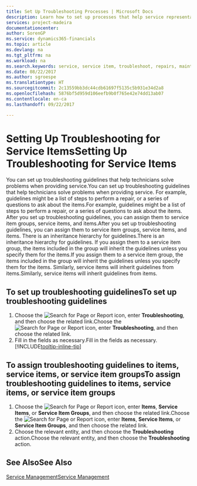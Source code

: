 ```yaml
---
title: Set Up Troubleshooting Processes | Microsoft Docs
description: Learn how to set up processes that help service representatives identify and resolve issues with service items.
services: project-madeira
documentationcenter: 
author: SorenGP
ms.service: dynamics365-financials
ms.topic: article
ms.devlang: na
ms.tgt_pltfrm: na
ms.workload: na
ms.search.keywords: service, service item, troubleshoot, repairs, maintenance
ms.date: 08/22/2017
ms.author: sgroespe
ms.translationtype: HT
ms.sourcegitcommit: 2c13559bb3dc44cdb61697f5135c5b931e34d2a8
ms.openlocfilehash: 5876bf5d959d106eefb9b0f765e42e74dd13ab07
ms.contentlocale: en-ca
ms.lasthandoff: 09/22/2017

---
```


# <a name="setting-up-troubleshooting-for-service-items"></a><span data-ttu-id="ff0c7-103">Setting Up Troubleshooting for Service Items</span><span class="sxs-lookup"><span data-stu-id="ff0c7-103">Setting Up Troubleshooting for Service Items</span></span>
<span data-ttu-id="ff0c7-104">You can set up troubleshooting guidelines that help technicians solve problems when providing service.</span><span class="sxs-lookup"><span data-stu-id="ff0c7-104">You can set up troubleshooting guidelines that help technicians solve problems when providing service.</span></span> <span data-ttu-id="ff0c7-105">For example, guidelines might be a list of steps to perform a repair, or a series of questions to ask about the items.</span><span class="sxs-lookup"><span data-stu-id="ff0c7-105">For example, guidelines might be a list of steps to perform a repair, or a series of questions to ask about the items.</span></span> <span data-ttu-id="ff0c7-106">After you set up troubleshooting guidelines, you can assign them to service item groups, service items, and items.</span><span class="sxs-lookup"><span data-stu-id="ff0c7-106">After you set up troubleshooting guidelines, you can assign them to service item groups, service items, and items.</span></span> <span data-ttu-id="ff0c7-107">There is an inheritance hierarchy for guidelines.</span><span class="sxs-lookup"><span data-stu-id="ff0c7-107">There is an inheritance hierarchy for guidelines.</span></span> <span data-ttu-id="ff0c7-108">If you assign them to a service item group, the items included in the group will inherit the guidelines unless you specify them for the items.</span><span class="sxs-lookup"><span data-stu-id="ff0c7-108">If you assign them to a service item group, the items included in the group will inherit the guidelines unless you specify them for the items.</span></span> <span data-ttu-id="ff0c7-109">Similarly, service items will inherit guidelines from items.</span><span class="sxs-lookup"><span data-stu-id="ff0c7-109">Similarly, service items will inherit guidelines from items.</span></span>  

## <a name="to-set-up-troubleshooting-guidelines"></a><span data-ttu-id="ff0c7-110">To set up troubleshooting guidelines</span><span class="sxs-lookup"><span data-stu-id="ff0c7-110">To set up troubleshooting guidelines</span></span>
1. <span data-ttu-id="ff0c7-111">Choose the ![Search for Page or Report](media/ui-search/search_small.png "Search for Page or Report icon") icon, enter **Troubleshooting**, and then choose the related link.</span><span class="sxs-lookup"><span data-stu-id="ff0c7-111">Choose the ![Search for Page or Report](media/ui-search/search_small.png "Search for Page or Report icon") icon, enter **Troubleshooting**, and then choose the related link.</span></span>  
2. <span data-ttu-id="ff0c7-112">Fill in the fields as necessary.</span><span class="sxs-lookup"><span data-stu-id="ff0c7-112">Fill in the fields as necessary.</span></span> [!INCLUDE[tooltip-inline-tip](includes/tooltip-inline-tip_md.md)]  

## <a name="to-assign-troubleshooting-guidelines-to-items-service-items-or-service-item-groups"></a><span data-ttu-id="ff0c7-113">To assign troubleshooting guidelines to items, service items, or service item groups</span><span class="sxs-lookup"><span data-stu-id="ff0c7-113">To assign troubleshooting guidelines to items, service items, or service item groups</span></span>
1. <span data-ttu-id="ff0c7-114">Choose the ![Search for Page or Report](media/ui-search/search_small.png "Search for Page or Report icon") icon, enter **Items**, **Service Items**, or **Service Item Groups**, and then choose the related link.</span><span class="sxs-lookup"><span data-stu-id="ff0c7-114">Choose the ![Search for Page or Report](media/ui-search/search_small.png "Search for Page or Report icon") icon, enter **Items**, **Service Items**, or **Service Item Groups**, and then choose the related link.</span></span>  
2. <span data-ttu-id="ff0c7-115">Choose the relevant entity, and then choose the **Troubleshooting** action.</span><span class="sxs-lookup"><span data-stu-id="ff0c7-115">Choose the relevant entity, and then choose the **Troubleshooting** action.</span></span>  

## <a name="see-also"></a><span data-ttu-id="ff0c7-116">See Also</span><span class="sxs-lookup"><span data-stu-id="ff0c7-116">See Also</span></span>
[<span data-ttu-id="ff0c7-117">Service Management</span><span class="sxs-lookup"><span data-stu-id="ff0c7-117">Service Management</span></span>](service-service.md)
